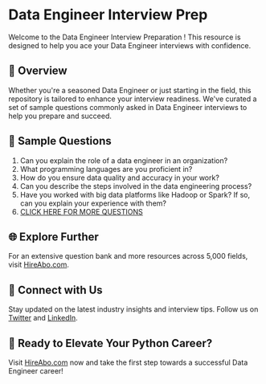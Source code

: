 # Data Engineer Interview Prep

Welcome to the Data Engineer Interview Preparation ! This resource is designed to help you ace your Data Engineer interviews with confidence.

## 🚀 Overview

Whether you're a seasoned Data Engineer or just starting in the field, this repository is tailored to enhance your interview readiness. We've curated a set of sample questions commonly asked in Data Engineer interviews to help you prepare and succeed.

## 📝 Sample Questions

1. Can you explain the role of a data engineer in an organization?
2. What programming languages are you proficient in?
3. How do you ensure data quality and accuracy in your work?
4. Can you describe the steps involved in the data engineering process?
5. Have you worked with big data platforms like Hadoop or Spark? If so, can you explain your experience with them?
6. [CLICK HERE FOR MORE QUESTIONS](https://hireabo.com/job/0_3_4/Data%20Engineer)

## 🌐 Explore Further

For an extensive question bank and more resources across 5,000 fields, visit [HireAbo.com](https://www.hireabo.com).

## 📱 Connect with Us

Stay updated on the latest industry insights and interview tips. Follow us on [Twitter](https://twitter.com/hireabo) and [LinkedIn](https://www.linkedin.com/in/hire-abo-3609972a8/).

## 🚀 Ready to Elevate Your Python Career?

Visit [HireAbo.com](https://www.hireabo.com) now and take the first step towards a successful Data Engineer career!